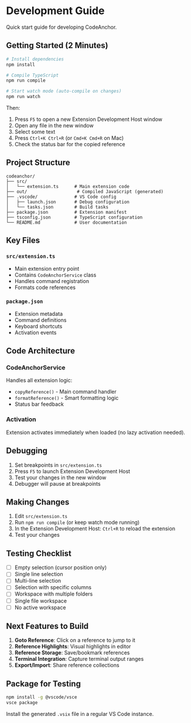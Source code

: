# Development Guide

Quick start guide for developing CodeAnchor.

## Getting Started (2 Minutes)

```bash
# Install dependencies
npm install

# Compile TypeScript
npm run compile

# Start watch mode (auto-compile on changes)
npm run watch
```

Then:

1. Press `F5` to open a new Extension Development Host window
2. Open any file in the new window
3. Select some text
4. Press `Ctrl+K Ctrl+R` (or `Cmd+K Cmd+R` on Mac)
5. Check the status bar for the copied reference

## Project Structure

```
codeanchor/
├── src/
│   └── extension.ts      # Main extension code
├── out/                   # Compiled JavaScript (generated)
├── .vscode/              # VS Code config
│   ├── launch.json       # Debug configuration
│   └── tasks.json        # Build tasks
├── package.json          # Extension manifest
├── tsconfig.json         # TypeScript configuration
└── README.md             # User documentation
```

## Key Files

### `src/extension.ts`

- Main extension entry point
- Contains `CodeAnchorService` class
- Handles command registration
- Formats code references

### `package.json`

- Extension metadata
- Command definitions
- Keyboard shortcuts
- Activation events

## Code Architecture

### CodeAnchorService

Handles all extension logic:

- `copyReference()` - Main command handler
- `formatReference()` - Smart formatting logic
- Status bar feedback

### Activation

Extension activates immediately when loaded (no lazy activation needed).

## Debugging

1. Set breakpoints in `src/extension.ts`
2. Press `F5` to launch Extension Development Host
3. Test your changes in the new window
4. Debugger will pause at breakpoints

## Making Changes

1. Edit `src/extension.ts`
2. Run `npm run compile` (or keep watch mode running)
3. In the Extension Development Host: `Ctrl+R` to reload the extension
4. Test your changes

## Testing Checklist

- [ ] Empty selection (cursor position only)
- [ ] Single line selection
- [ ] Multi-line selection
- [ ] Selection with specific columns
- [ ] Workspace with multiple folders
- [ ] Single file workspace
- [ ] No active workspace

## Next Features to Build

1. **Goto Reference**: Click on a reference to jump to it
2. **Reference Highlights**: Visual highlights in editor
3. **Reference Storage**: Save/bookmark references
4. **Terminal Integration**: Capture terminal output ranges
5. **Export/Import**: Share reference collections

## Package for Testing

```bash
npm install -g @vscode/vsce
vsce package
```

Install the generated `.vsix` file in a regular VS Code instance.
